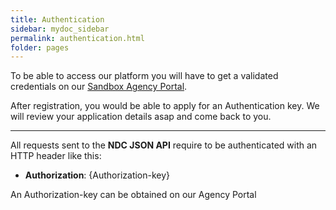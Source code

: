 ```yaml
---
title: Authentication
sidebar: mydoc_sidebar
permalink: authentication.html
folder: pages
---
```


To be able to access our platform you will have to get a validated credentials on our [Sandbox Agency Portal](https://agency.airgateway.net/).

After registration, you would be able to apply for an Authentication key. We will review your application details asap and come back to you.

---

All requests sent to the **NDC JSON API** require to be authenticated with an HTTP header like this:

- **Authorization**: {Authorization-key}

An Authorization-key can be obtained on our Agency Portal
